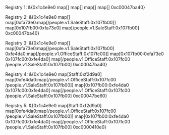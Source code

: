 Registry 1:
&{0x1c4e9e0 map[] map[] map[] map[] 0xc00047ba40}

Registry 2:
&{0x1c4e9e0 map[] map[0xfa73e0:map[/people.v1.SaleStaff:0x107fb00]] map[0x107fb00:0xfa73e0] map[/people.v1.SaleStaff:0x107fb00] 0xc00047ba40}

Registry 3:
&{0x1c4e9e0 map[] map[0xfa73e0:map[/people.v1.SaleStaff:0x107fb00] 0xfe4da0:map[/people.v1.OfficeStaff:0x107fc00]] map[0x107fb00:0xfa73e0 0x107fc00:0xfe4da0] map[/people.v1.OfficeStaff:0x107fc00 /people.v1.SaleStaff:0x107fb00] 0xc00047ba40}

Registry 4:
&{0x1c4e9e0 map[Staff:0xf2d9a0] map[0xfe4da0:map[/people.v1.OfficeStaff:0x107fc00 /people.v1.SaleStaff:0x107fb00]] map[0x107fb00:0xfe4da0 0x107fc00:0xfe4da0] map[/people.v1.OfficeStaff:0x107fc00 /people.v1.SaleStaff:0x107fb00] 0xc00047be60}

Registry 5:
&{0x1c4e9e0 map[Staff:0xf2d9a0] map[0xfe4da0:map[/people.v1.OfficeStaff:0x107fc00 /people.v1.SaleStaff:0x107fb00]] map[0x107fb00:0xfe4da0 0x107fc00:0xfe4da0] map[/people.v1.OfficeStaff:0x107fc00 /people.v1.SaleStaff:0x107fb00] 0xc0000410e0}